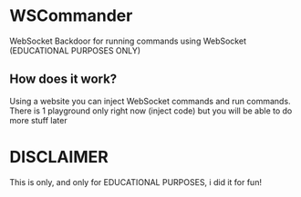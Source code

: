 # WSCommander
WebSocket Backdoor for running commands using WebSocket (EDUCATIONAL PURPOSES ONLY)

## How does it work?

Using a website you can inject WebSocket commands and run commands. There is 1 playground only right now (inject code) but you will be able to do more stuff later

# DISCLAIMER

This is only, and only for EDUCATIONAL PURPOSES, i did it for fun!
